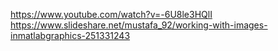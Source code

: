 https://www.youtube.com/watch?v=-6U8le3HQlI
https://www.slideshare.net/mustafa_92/working-with-images-inmatlabgraphics-251331243
